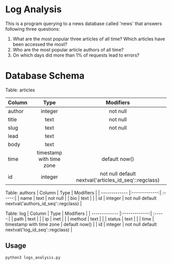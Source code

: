 # Log Analysis

This is a program querying to a news database called 'news' that answers following three questions:
1. What are the most popular three articles of all time? Which articles have been accessed the most?
2. Who are the most popular article authors of all time?
3. On which days did more than 1% of requests lead to errors?

# Database Schema
Table: articles

| Column        | Type           | Modifiers  |
| ------------- |:-------------:| :-----:|
|author | integer | not null |
|title | text | not null |
|slug | text | not null |
|lead | text | |
|body | text | |
|time | timestamp with time zone | default now() |
|id | integer | not null default nextval('articles_id_seq'::regclass) |


Table: authors
| Column        | Type           | Modifiers  |
| ------------- |:-------------:| :-----:|
| name | text | not null |
| bio | text | |
| id | integer | not null default nextval('authors_id_seq'::regclass) |

Table: log
| Column        | Type           | Modifiers  |
| ------------- |:-------------:| :-----:|
| path | text  | |
| ip | inet | |
| method | text | |
| status | text | |
| time | timestamp with time zone | default now() |
| id | integer | not null default nextval('log_id_seq'::regclass) |

## Usage
```
python3 logs_analysis.py
```
